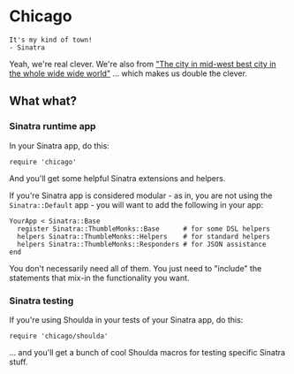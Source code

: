 # Chicago

    It's my kind of town!
    - Sinatra

Yeah, we're real clever. We're also from ["The city in mid-west best city in the whole wide wide world"](http://www.azlyrics.com/lyrics/lupefiasco/gogogadgetflow.html) ... which makes us double the clever.

## What what?

### Sinatra runtime app

In your Sinatra app, do this:

    require 'chicago'

And you'll get some helpful Sinatra extensions and helpers.

If you're Sinatra app is considered modular - as in, you are not using the `Sinatra::Default` app - you will want to add the following in your app:

    YourApp < Sinatra::Base
      register Sinatra::ThumbleMonks::Base      # for some DSL helpers
      helpers Sinatra::ThumbleMonks::Helpers    # for standard helpers
      helpers Sinatra::ThumbleMonks::Responders # for JSON assistance
    end

You don't necessarily need all of them. You just need to "include" the statements that mix-in the functionality you want.

### Sinatra testing

If you're using Shoulda in your tests of your Sinatra app, do this:

    require 'chicago/shoulda'

... and you'll get a bunch of cool Shoulda macros for testing specific Sinatra stuff.
